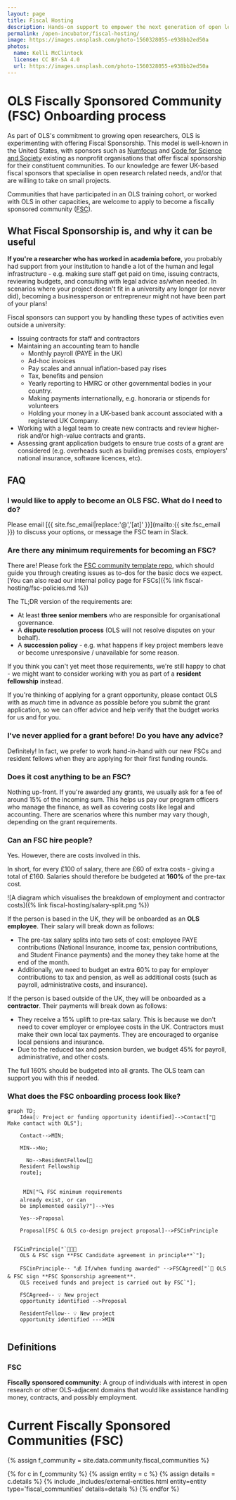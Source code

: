 ```yaml
---
layout: page
title: Fiscal Hosting
description: Hands-on support to empower the next generation of open leaders in research.
permalink: /open-incubator/fiscal-hosting/
image: https://images.unsplash.com/photo-1560328055-e938bb2ed50a
photos:
  name: Kelli McClintock
  license: CC BY-SA 4.0
  url: https://images.unsplash.com/photo-1560328055-e938bb2ed50a
---
```


# OLS Fiscally Sponsored Community (FSC) Onboarding process

As part of OLS's commitment to growing open researchers, OLS is experimenting with offering Fiscal Sponsorship. This model is well-known in the United States, with sponsors such as [Numfocus](https://numfocus.org/) and [Code for Science and Society](https://www.codeforsociety.org/) existing as nonprofit organisations that offer fiscal sponsorship for their constituent communities. To our knowledge are fewer UK-based fiscal sponsors that specialise in open research related needs, and/or that are willing to take on small projects. 

Communities that have participated in an OLS training cohort, or worked with OLS in other capacities, are welcome to apply to become a fiscally sponsored community ([FSC](#fsc)). 

## What Fiscal Sponsorship is, and why it can be useful

**If you're a researcher who has worked in academia before**, you probably had support from your institution to handle a lot of the human and legal infrastructure - e.g. making sure staff get paid on time, issuing contracts, reviewing budgets, and consulting with legal advice as/when needed. In scenarios where your project doesn't fit in a university any longer (or never did),  becoming a businessperson or entrepreneur might not have been part of your plans! 

Fiscal sponsors can support you by handling these types of activities even outside a university: 

- Issuing contracts for staff and contractors
- Maintaining an accounting team to handle 
    - Monthly payroll (PAYE in the UK)
    - Ad-hoc invoices
    - Pay scales and annual inflation-based pay rises
    - Tax, benefits and pension
    - Yearly reporting to HMRC or other governmental bodies in your country. 
    - Making payments internationally, e.g. honoraria or stipends for volunteers 
    - Holding your money in a UK-based bank account associated with a registered UK Company.
- Working with a legal team to create new contracts and review higher-risk and/or high-value contracts and grants. 
- Assessing grant application budgets to ensure true costs of a grant are considered (e.g. overheads such as building premises costs, employers' national insurance, software licences, etc). 

## FAQ

### I would like to apply to become an OLS FSC. What do I need to do? 
Please email [{{ site.fsc_email|replace:'@','[at]' }}](mailto:{{ site.fsc_email }}) to discuss your options, or message the FSC team in Slack. 

### Are there any minimum requirements for becoming an FSC? 
There are! Please fork the [FSC community template repo](https://github.com/open-life-science/fiscally-sponsored-community-templates), which should guide you through creating issues as to-dos for the basic docs we expect. [You can also read our internal policy page for FSCs]({% link fiscal-hosting/fsc-policies.md %})

The TL;DR version of the requirements are: 

- At least **three senior members** who are responsible for organisational governance.
- A **dispute resolution process** (OLS will not resolve disputes on your behalf).
- A **succession policy** - e.g. what happens if key project members leave or become unresponsive / unavailable for some reason. 

If you think you can't yet meet those requirements, we're still happy to chat - we might want to consider working with you as part of a **resident fellowship** instead. 

If you're thinking of applying for a grant opportunity, please contact OLS with as _much_ time in advance as possible before you submit the grant application, so we can offer advice and help verify that the budget works for us and for you. 

### I've never applied for a grant before! Do you have any advice?

Definitely! In fact, we prefer to work hand-in-hand with our new FSCs and resident fellows when they are applying for their first funding rounds. 

### Does it cost anything to be an FSC? 
Nothing up-front. If you're awarded any grants, we usually ask for a fee of around 15% of the incoming sum. This helps us pay our program officers who manage the finance, as well as covering costs like legal and accounting. There are scenarios where this number may vary though, depending on the grant requirements.

### Can an FSC hire people?

Yes. However, there are costs involved in this.

In short, for every £100 of salary, there are £60 of extra costs - giving a total of £160. Salaries should therefore be budgeted at **160%** of the pre-tax cost.

![A diagram which visualises the breakdown of employment and contractor costs]({% link fiscal-hosting/salary-split.png %})

If the person is based in the UK, they will be onboarded as an **OLS employee**. Their salary will break down as follows:
- The pre-tax salary splits into two sets of cost: employee PAYE contributions (National Insurance, income tax, pension contributions, and Student Finance payments) and the money they take home at the end of the month.
- Additionally, we need to budget an extra 60% to pay for employer contributions to tax and pension, as well as additional costs (such as payroll, administrative costs, and insurance).

If the person is based outside of the UK, they will be onboarded as a **contractor**. Their payments will break down as follows:
- They receive a 15% uplift to pre-tax salary. This is because we don't need to cover employer or employee costs in the UK. Contractors must make their own local tax payments. They are encouraged to organise local pensions and insurance.
- Due to the reduced tax and pension burden, we budget 45% for payroll, administrative, and other costs.

The full 160% should be budgeted into all grants. The OLS team can support you with this if needed.

### What does the FSC onboarding process look like? 

```mermaid!
graph TD;
    Idea[💡 Project or funding opportunity identified]-->Contact["📧 Make contact with OLS"];

    Contact-->MIN;

    MIN-->No;

      No-->ResidentFellow[👤 
    Resident Fellowship 
    route];


     MIN["🔍 FSC minimum requirements 
    already exist, or can 
    be implemented easily?"]-->Yes
    
    Yes-->Proposal

    Proposal[FSC & OLS co-design project proposal]-->FSCinPrinciple
   
    
  FSCinPrinciple["`👥👥👥 
    OLS & FSC sign **FSC Candidate agreement in principle**`"];
    
    FSCinPrinciple-- "💰 If/when funding awarded" -->FSCAgreed["`📝 OLS & FSC sign **FSC Sponsorship agreement**.
    OLS received funds and project is carried out by FSC`"];
    
    FSCAgreed-- 💡 New project 
    opportunity identified -->Proposal
    
    ResidentFellow-- 💡 New project 
    opportunity identified --->MIN
   
```

## Definitions
### FSC
**Fiscally sponsored community:** A group of individuals with interest in open research or other OLS-adjacent domains that would like assistance handling money, contracts, and possibly employment.


# Current Fiscally Sponsored Communities (FSC)
{% assign f_community = site.data.community.fiscal_communities %}

<div class="entities">
{% for c in f_community %}
    {% assign entity = c %}
    {% assign details = c.details %}
    {% include _includes/external-entities.html entity=entity type='fiscal_communities' details=details %}
{% endfor %}
</div>
